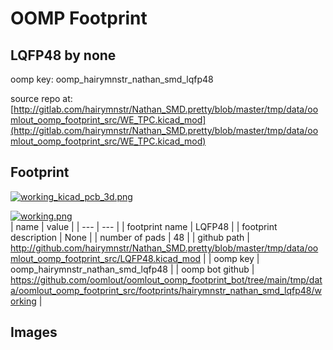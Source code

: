 # OOMP Footprint  
## LQFP48  by none  
  
oomp key: oomp_hairymnstr_nathan_smd_lqfp48  
  
source repo at: [http://gitlab.com/hairymnstr/Nathan_SMD.pretty/blob/master/tmp/data/oomlout_oomp_footprint_src/WE_TPC.kicad_mod](http://gitlab.com/hairymnstr/Nathan_SMD.pretty/blob/master/tmp/data/oomlout_oomp_footprint_src/WE_TPC.kicad_mod)  
## Footprint  
  
[![working_kicad_pcb_3d.png](working_kicad_pcb_3d_600.png)](working_kicad_pcb_3d.png)  
  
[![working.png](working_600.png)](working.png)  
| name | value | 
| --- | --- | 
| footprint name | LQFP48 | 
| footprint description | None | 
| number of pads | 48 | 
| github path | http://github.com/hairymnstr/Nathan_SMD.pretty/blob/master/tmp/data/oomlout_oomp_footprint_src/LQFP48.kicad_mod | 
| oomp key | oomp_hairymnstr_nathan_smd_lqfp48 | 
| oomp bot github | https://github.com/oomlout/oomlout_oomp_footprint_bot/tree/main/tmp/data/oomlout_oomp_footprint_src/footprints/hairymnstr_nathan_smd_lqfp48/working | 
## Images  
